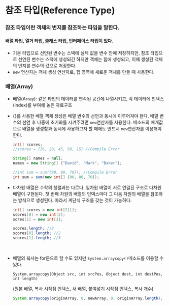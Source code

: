 # 참조 타입(Reference Type)

### 참조 타입이란 객체의 번지를 참조하는 타입을 말한다.

#### 배열 타입, 열거 타입, 클래스 타입, 인터페이스 타입이 있다.



- 기본 타입으로 선언된 변수는 스택에 실제 값을 변수 안에 저장하지만, 참조 타입으로 선언된 변수는 스택에 생성되긴 하지만 객체는 힙에 생성되고, 이때 생성된 객체의 번지를 변수의 값으로 저장한다.
- `new` 연산자는 객체 생성 연산자로, 힙 영역에 새로운 객체를 만들 때 사용한다.



### 배열(Array)

- 배열(Array): 같은 타입의 데이터를 연속된 공간에 나열시키고, 각 데이터에 인덱스(index)를 부여해 놓은 자료구조

- {}를 사용한 배열 객체 생성은 배열 변수의 선언과 동시에 이루어져야 한다. 배열 변수의 선언 후 나중에 초기화를 시켜주려면 `new`연산자를 사용한다. 메소드의 매개값으로 배열을 생성함과 동시에 사용하고자 할 때에도 반드시 `new`연산자를 이용해야 한다.

  ```java
  int[] scores;
  //scores = {36, 20, 45, 50, 15} //Compile Error

  String[] names = null;
  names = new String[] {"David", "Mark", "Baker"};

  //int sum = sum({90, 80, 70}); //Compile Error
  int sum = sum(new int[] {90, 80, 70});
  ```



- 다차원 배열은 수학의 행렬과는 다르다. 일차원 배열이 서로 연결된 구조로 다차원 배열이 구현된다. 첫 번째 차원의 배열의 인덱스마다 그 다음 차원의 배열을 참조하는 방식으로 생성된다. 따라서 계단식 구조를 갖는 것이 가능하다.

  ```java
  int[] scores = new int[2][];
  scores[0] = new int[2];
  sores[1] = new int[3];

  scores.length; //2
  scores[0].length; //2
  scores[1].length; //3
  ```

  ​

- 배열의 복사는 for문으로 할 수도 있지만 `System.arraycopy()`메소드를 이용할 수 있다.

  `System.arraycopy(Object src, int srcPos, Object dest, int destPos, int length)`

  (원본 배열, 복사 시작점 인덱스, 새 배열, 붙여넣기 시작점 인덱스, 복사 개수)

  ```java
  System.arraycopy(originArray, 0, newArray, 0, originArray.length);
  ```

  ​